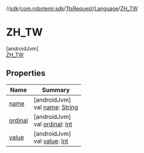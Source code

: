 //[sdk](../../../../../index.md)/[com.robotemi.sdk](../../../index.md)/[TtsRequest](../../index.md)/[Language](../index.md)/[ZH_TW](index.md)

# ZH_TW

[androidJvm]\
[ZH_TW](index.md)

## Properties

| Name | Summary |
|---|---|
| [name](../../../../com.robotemi.sdk.permission/-permission/-u-n-k-n-o-w-n/index.md#-372974862%2FProperties%2F462465411) | [androidJvm]<br>val [name](../../../../com.robotemi.sdk.permission/-permission/-u-n-k-n-o-w-n/index.md#-372974862%2FProperties%2F462465411): [String](https://kotlinlang.org/api/latest/jvm/stdlib/kotlin/-string/index.html) |
| [ordinal](../../../../com.robotemi.sdk.permission/-permission/-u-n-k-n-o-w-n/index.md#-739389684%2FProperties%2F462465411) | [androidJvm]<br>val [ordinal](../../../../com.robotemi.sdk.permission/-permission/-u-n-k-n-o-w-n/index.md#-739389684%2FProperties%2F462465411): [Int](https://kotlinlang.org/api/latest/jvm/stdlib/kotlin/-int/index.html) |
| [value](../value.md) | [androidJvm]<br>val [value](../value.md): [Int](https://kotlinlang.org/api/latest/jvm/stdlib/kotlin/-int/index.html) |

